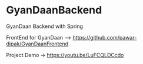 # GyanDaanBackend
GyanDaan Backend with Spring

FrontEnd for GyanDaan -->  https://github.com/pawar-dipak/GyanDaanFrontend

Project Demo -> https://youtu.be/LuFCQLDCcdo
